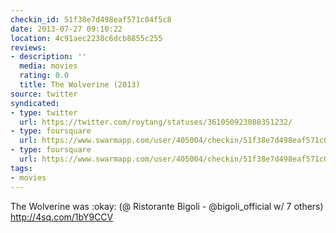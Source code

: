 ```yaml
---
checkin_id: 51f38e7d498eaf571c04f5c8
date: 2013-07-27 09:10:22
location: 4c91aec2238c6dcb8855c255
reviews:
- description: ''
  media: movies
  rating: 0.0
  title: The Wolverine (2013)
source: twitter
syndicated:
- type: twitter
  url: https://twitter.com/roytang/statuses/361050923088351232/
- type: foursquare
  url: https://www.swarmapp.com/user/405004/checkin/51f38e7d498eaf571c04f5c8?s=pqV5wSj7DdNKx4Dcua1kN0KpHoQ&ref=tw
- type: foursquare
  url: https://www.swarmapp.com/user/405004/checkin/51f38e7d498eaf571c04f5c8?s=pqV5wSj7DdNKx4Dcua1kN0KpHoQ&ref=tw
tags:
- movies
---
```


The Wolverine was :okay: (@ Ristorante Bigoli - @bigoli_official w/ 7 others) http://4sq.com/1bY9CCV
